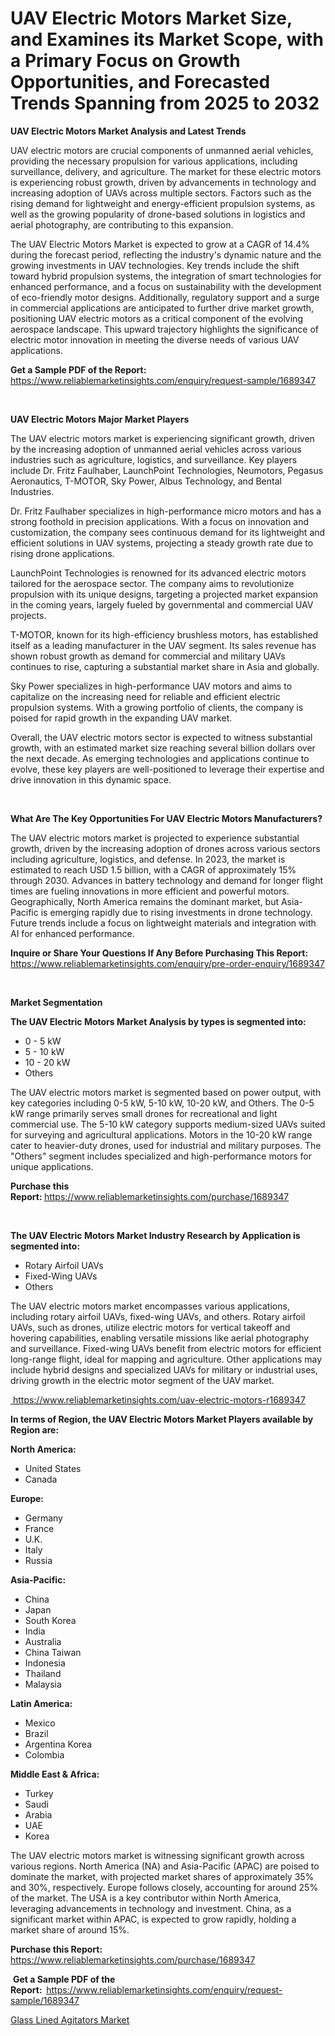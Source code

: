 <p><h1>UAV Electric Motors Market Size, and Examines its Market Scope, with a Primary Focus on Growth Opportunities, and Forecasted Trends Spanning from 2025 to 2032</h1></p><p><strong>UAV Electric Motors Market Analysis and Latest Trends</strong></p>
<p><p>UAV electric motors are crucial components of unmanned aerial vehicles, providing the necessary propulsion for various applications, including surveillance, delivery, and agriculture. The market for these electric motors is experiencing robust growth, driven by advancements in technology and increasing adoption of UAVs across multiple sectors. Factors such as the rising demand for lightweight and energy-efficient propulsion systems, as well as the growing popularity of drone-based solutions in logistics and aerial photography, are contributing to this expansion.</p><p>The UAV Electric Motors Market is expected to grow at a CAGR of 14.4% during the forecast period, reflecting the industry's dynamic nature and the growing investments in UAV technologies. Key trends include the shift toward hybrid propulsion systems, the integration of smart technologies for enhanced performance, and a focus on sustainability with the development of eco-friendly motor designs. Additionally, regulatory support and a surge in commercial applications are anticipated to further drive market growth, positioning UAV electric motors as a critical component of the evolving aerospace landscape. This upward trajectory highlights the significance of electric motor innovation in meeting the diverse needs of various UAV applications.</p></p>
<p><strong>Get a Sample PDF of the Report:&nbsp;</strong> <a href="https://www.reliablemarketinsights.com/enquiry/request-sample/1689347?utm_campaign=3005&utm_medium=2&utm_source=Github&utm_content=ia&utm_term=08042025&utm_id=uav-electric-motors">https://www.reliablemarketinsights.com/enquiry/request-sample/1689347</a></p>
<p>&nbsp;</p>
<p><strong>UAV Electric Motors Major Market Players</strong></p>
<p><p>The UAV electric motors market is experiencing significant growth, driven by the increasing adoption of unmanned aerial vehicles across various industries such as agriculture, logistics, and surveillance. Key players include Dr. Fritz Faulhaber, LaunchPoint Technologies, Neumotors, Pegasus Aeronautics, T-MOTOR, Sky Power, Albus Technology, and Bental Industries.</p><p>Dr. Fritz Faulhaber specializes in high-performance micro motors and has a strong foothold in precision applications. With a focus on innovation and customization, the company sees continuous demand for its lightweight and efficient solutions in UAV systems, projecting a steady growth rate due to rising drone applications.</p><p>LaunchPoint Technologies is renowned for its advanced electric motors tailored for the aerospace sector. The company aims to revolutionize propulsion with its unique designs, targeting a projected market expansion in the coming years, largely fueled by governmental and commercial UAV projects.</p><p>T-MOTOR, known for its high-efficiency brushless motors, has established itself as a leading manufacturer in the UAV segment. Its sales revenue has shown robust growth as demand for commercial and military UAVs continues to rise, capturing a substantial market share in Asia and globally.</p><p>Sky Power specializes in high-performance UAV motors and aims to capitalize on the increasing need for reliable and efficient electric propulsion systems. With a growing portfolio of clients, the company is poised for rapid growth in the expanding UAV market.</p><p>Overall, the UAV electric motors sector is expected to witness substantial growth, with an estimated market size reaching several billion dollars over the next decade. As emerging technologies and applications continue to evolve, these key players are well-positioned to leverage their expertise and drive innovation in this dynamic space.</p></p>
<p>&nbsp;</p>
<p><strong>What Are The Key Opportunities For UAV Electric Motors Manufacturers?</strong></p>
<p><p>The UAV electric motors market is projected to experience substantial growth, driven by the increasing adoption of drones across various sectors including agriculture, logistics, and defense. In 2023, the market is estimated to reach USD 1.5 billion, with a CAGR of approximately 15% through 2030. Advances in battery technology and demand for longer flight times are fueling innovations in more efficient and powerful motors. Geographically, North America remains the dominant market, but Asia-Pacific is emerging rapidly due to rising investments in drone technology. Future trends include a focus on lightweight materials and integration with AI for enhanced performance.</p></p>
<p><strong>Inquire or Share Your Questions If Any Before Purchasing This Report:</strong> <a href="https://www.reliablemarketinsights.com/enquiry/pre-order-enquiry/1689347?utm_campaign=3005&utm_medium=2&utm_source=Github&utm_content=ia&utm_term=08042025&utm_id=uav-electric-motors">https://www.reliablemarketinsights.com/enquiry/pre-order-enquiry/1689347</a></p>
<p>&nbsp;</p>
<p><strong>Market Segmentation</strong></p>
<p><strong>The UAV Electric Motors Market Analysis by types is segmented into:</strong></p>
<p><ul><li>0 - 5 kW</li><li>5 - 10 kW</li><li>10 - 20 kW</li><li>Others</li></ul></p>
<p><p>The UAV electric motors market is segmented based on power output, with key categories including 0-5 kW, 5-10 kW, 10-20 kW, and Others. The 0-5 kW range primarily serves small drones for recreational and light commercial use. The 5-10 kW category supports medium-sized UAVs suited for surveying and agricultural applications. Motors in the 10-20 kW range cater to heavier-duty drones, used for industrial and military purposes. The "Others" segment includes specialized and high-performance motors for unique applications.</p></p>
<p><strong>Purchase this Report:&nbsp;</strong><a href="https://www.reliablemarketinsights.com/purchase/1689347?utm_campaign=3005&utm_medium=2&utm_source=Github&utm_content=ia&utm_term=08042025&utm_id=uav-electric-motors">https://www.reliablemarketinsights.com/purchase/1689347</a></p>
<p>&nbsp;</p>
<p><strong>The UAV Electric Motors Market Industry Research by Application is segmented into:</strong></p>
<p><ul><li>Rotary Airfoil UAVs</li><li>Fixed-Wing UAVs</li><li>Others</li></ul></p>
<p><p>The UAV electric motors market encompasses various applications, including rotary airfoil UAVs, fixed-wing UAVs, and others. Rotary airfoil UAVs, such as drones, utilize electric motors for vertical takeoff and hovering capabilities, enabling versatile missions like aerial photography and surveillance. Fixed-wing UAVs benefit from electric motors for efficient long-range flight, ideal for mapping and agriculture. Other applications may include hybrid designs and specialized UAVs for military or industrial uses, driving growth in the electric motor segment of the UAV market.</p></p>
<p><a href="https://www.reliablemarketinsights.com/uav-electric-motors-r1689347?utm_campaign=3005&utm_medium=2&utm_source=Github&utm_content=ia&utm_term=08042025&utm_id=uav-electric-motors">&nbsp;https://www.reliablemarketinsights.com/uav-electric-motors-r1689347</a></p>
<p><strong>In terms of Region, the UAV Electric Motors Market Players available by Region are:</strong></p>
<p>
    <p> <strong> North America: </strong>
        <ul>
            <li>United States</li>
            <li>Canada</li>
        </ul>
        </p> 
    <p> <strong> Europe: </strong>
        <ul>
            <li>Germany</li>
            <li>France</li>
            <li>U.K.</li>
            <li>Italy</li>
            <li>Russia</li>
        </ul>
        </p> 
    <p> <strong> Asia-Pacific: </strong>
        <ul>
            <li>China</li>
            <li>Japan</li>
            <li>South Korea</li>
            <li>India</li>
            <li>Australia</li>
            <li>China Taiwan</li>
            <li>Indonesia</li>
            <li>Thailand</li>
            <li>Malaysia</li>
        </ul>
        </p> 
    <p> <strong> Latin America: </strong>
        <ul>
            <li>Mexico</li>
            <li>Brazil</li>
            <li>Argentina Korea</li>
            <li>Colombia</li>
        </ul>
        </p> 
    <p> <strong> Middle East & Africa: </strong>
        <ul>
            <li>Turkey</li>
            <li>Saudi</li>
            <li>Arabia</li>
            <li>UAE</li>
            <li>Korea</li>
        </ul>
    </p>
    </p>
<p><p>The UAV electric motors market is witnessing significant growth across various regions. North America (NA) and Asia-Pacific (APAC) are poised to dominate the market, with projected market shares of approximately 35% and 30%, respectively. Europe follows closely, accounting for around 25% of the market. The USA is a key contributor within North America, leveraging advancements in technology and investment. China, as a significant market within APAC, is expected to grow rapidly, holding a market share of around 15%.</p></p>
<p><strong>Purchase this Report: </strong><a href="https://www.reliablemarketinsights.com/purchase/1689347?utm_campaign=3005&utm_medium=2&utm_source=Github&utm_content=ia&utm_term=08042025&utm_id=uav-electric-motors">https://www.reliablemarketinsights.com/purchase/1689347</a></p>
<p>&nbsp;<strong>Get a Sample PDF of the Report:&nbsp;&nbsp;</strong><a href="https://www.reliablemarketinsights.com/enquiry/request-sample/1689347?utm_campaign=3005&utm_medium=2&utm_source=Github&utm_content=ia&utm_term=08042025&utm_id=uav-electric-motors">https://www.reliablemarketinsights.com/enquiry/request-sample/1689347</a></p>
<p><strong></strong></p>
<p><p><a href="https://github.com/zanoligarav/Market-Research-Report-List-1/blob/main/glass-lined-agitators-market.md?utm_campaign=3005&utm_medium=2&utm_source=Github&utm_content=ia&utm_term=08042025&utm_id=uav-electric-motors">Glass Lined Agitators Market</a></p></p>